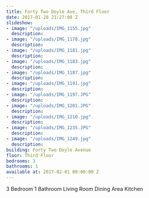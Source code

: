 ```yaml
---
title: Forty Two Doyle Ave, Third Floor
date: 2017-01-28 21:27:00 Z
slideshow:
- image: "/uploads/IMG_1155.jpg"
  description: 
- image: "/uploads/IMG_1178.jpg"
  description: 
- image: "/uploads/IMG_1181.jpg"
  description: 
- image: "/uploads/IMG_1183.jpg"
  description: 
- image: "/uploads/IMG_1187.jpg"
  description: 
- image: "/uploads/IMG_1191.jpg"
  description: 
- image: "/uploads/IMG_1197.JPG"
  description: 
- image: "/uploads/IMG_1201.JPG"
  description: 
- image: "/uploads/IMG_1210.jpg"
  description: 
- image: "/uploads/IMG_1235.JPG"
  description: 
- image: "/uploads/IMG_1249.jpg"
  description: 
building: Forty Two Doyle Avenue
floor: Third Floor
bedrooms: 3
bathrooms: 1
available at: 2017-02-01 00:00:00 Z
---
```


3 Bedroom
1 Bathroom
Living Room
Dining Area
Kitchen
